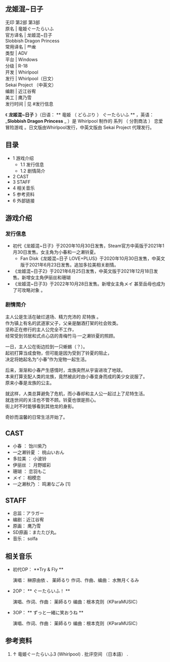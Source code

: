 龙姬混~日子  
---  
无印  第2部  第3部  
原名  |  竜姫ぐーたらいふ   
官方译名  |  龙姬混~日子   
Slobbish Dragon Princess  
常用译名  |  ~~艹龙~~  
类型  |  ADV   
平台  |  Windows   
分级  |  R-18   
开发  |  Whirlpool   
发行  |  Whirlpool（日文）   
Sekai Project  （中英文）  
编剧  |  近江谷宥   
美工  |  鹰乃雪   
发行时间  |  见  #发行信息   
  
《 **龙姬混~日子** 》（日语： ** 竜姫  （  どらぷり  ）  ぐーたらいふ  ** ，英语： _**Slobbish Dragon
Princess** _ ）是  Whirlpool  制作的  系列  （  分割商法  ）  恋爱  冒险游戏
。日文版由Whirlpool发行，中英文版由  Sekai Project  代理发行。

##  目录

  * 1  游戏介绍 
    * 1.1  发行信息 
    * 1.2  剧情简介 
  * 2  CAST 
  * 3  STAFF 
  * 4  相关音乐 
  * 5  参考资料 
  * 6  外部链接 

##  游戏介绍

###  发行信息

  * 初代《龙姬混~日子》于2020年10月30日发售，Steam官方中英版于2021年1月30日发售。女主角为小春和一之濑铃夏。 
    * Fan Disk《龙姬混~日子 LOVE+PLUS》于2020年10月30日发售，中英文版于2021年6月23日发售。追加多拉美相关剧情。 
  * 《龙姬混~日子2》于2021年6月25日发售，中英文版于2021年12月18日发售。新增女主角伊丽丝和珊瑚 
  * 《龙姬混~日子3》于2022年10月28日发售。新增女主角メイ  甚至岳母也成为了可攻略对象  。 

###  剧情简介

主人公是生活在破烂道场、精力充沛的  尼特族  。  
作为镇上有名的武道家父子，父亲是酗酒打架的社会败类。  
坚称正在修行的主人公完全不工作，  
经常受到邻居和式点心店的青梅竹马·一之濑铃夏的照顾。

一日，主人公在街边捡到一只蜥蜴（？）。  
起初打算当成食物，但可能是因为受到了铃夏的阻止，  
决定将她起名为“小春”作为宠物一起生活。

后来，渐渐和小春产生感情时，龙族突然从宇宙进攻了地球。  
本来打算支配人类的龙族，竟然被此时由小春变身而成的美少女说服了。  
原来小春是龙族的公主。

就这样，人类总算避免了危机，而小春却和主人公一起过上了尼特生活。  
就连世间的关注也不管不顾。铃夏也很是担心。  
街上时不时能够看到其他龙的身影。

奇妙而温馨的日常生活开始了。

##  CAST

  * 小春  ：  饴川紫乃 
  * 一之濑铃夏  ：  桃山いおん 
  * 多拉美  ：  小波铃 
  * 伊丽丝  ：  月野姬彩 
  * 珊瑚  ：  恋羽もこ 
  * メイ：  相模恋 
  * 一之濑秋乃  ：  鸣濑なごみ  [1] 

##  STAFF

  * 总监：アラガー 
  * 编剧：近江谷宥 
  * 原画：  鹰乃雪 
  * SD原画：またたび丸。 
  * 音乐：  solfa 

##  相关音乐

  * 初代OP： **Try & Fly **

     演唱：  榊原由依  、  薬師るり 
     作词、作曲、编曲：  水無月くるみ 

  * 2OP： ** ぐーたらいふ！  **

     演唱、作词、作曲：  薬師るり 
     编曲：根本克则（KParaMUSIC） 

  * 3OP： ** ずっと一緒に笑おうね  **

     演唱、作词、作曲：  薬師るり 
     编曲：根本克则（KParaMUSIC） 

##  参考资料

  1. ↑  竜姫ぐーたらいふ3 (Whirlpool)  . 批评空间  （日本語）  . 